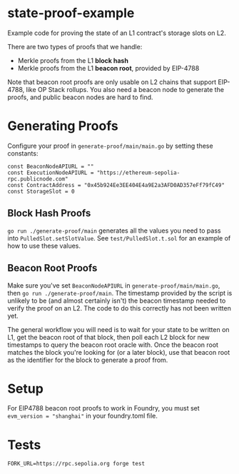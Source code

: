 state-proof-example
===================

Example code for proving the state of an L1 contract's storage slots on L2.

There are two types of proofs that we handle:

* Merkle proofs from the L1 **block hash**
* Merkle proofs from the L1 **beacon root**, provided by EIP-4788

Note that beacon root proofs are only usable on L2 chains that support EIP-4788, like OP Stack rollups. You also need a beacon node to generate the proofs, and public beacon nodes are hard to find.

# Generating Proofs

Configure your proof in `generate-proof/main/main.go` by setting these constants:

```
const BeaconNodeAPIURL = ""
const ExecutionNodeAPIURL = "https://ethereum-sepolia-rpc.publicnode.com"
const ContractAddress = "0x45b924Ee3EE404E4a9E2a3AFD0AD357eFf79fC49"
const StorageSlot = 0
```

## Block Hash Proofs

`go run ./generate-proof/main` generates all the values you need to pass into `PulledSlot.setSlotValue`. See `test/PulledSlot.t.sol` for an example of how to use these values.

## Beacon Root Proofs

Make sure you've set `BeaconNodeAPIURL` in `generate-proof/main/main.go`, then `go run ./generate-proof/main`. The timestamp provided by the script is unlikely to be (and almost certainly isn't) the beacon timestamp needed to verify the proof on an L2. The code to do this correctly has not been written yet.

The general workflow you will need is to wait for your state to be written on L1, get the beacon root of that block, then poll each L2 block for new timestamps to query the beacon root oracle with. Once the beacon root matches the block you're looking for (or a later block), use that beacon root as the identifier for the block to generate a proof from.

# Setup

For EIP4788 beacon root proofs to work in Foundry, you must set `evm_version = "shanghai"` in your foundry.toml file.

# Tests

```
FORK_URL=https://rpc.sepolia.org forge test
```

